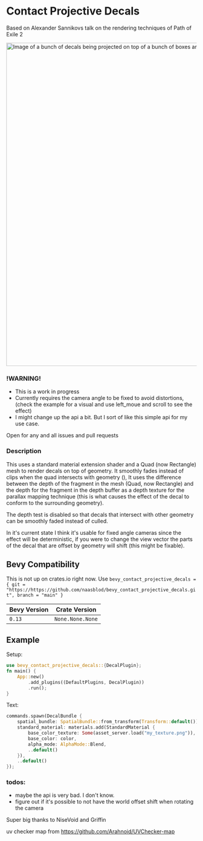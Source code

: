 # Contact Projective Decals
Based on Alexander Sannikovs talk on the rendering techniques of Path of Exile 2

<img width="856" alt="Image of a bunch of decals being projected on top of a bunch of boxes and stuff" src="https://github.com/naasblod/bevy_decal_lab/assets/51246882/85b17493-2428-41a1-9b54-83bf192fdc0a">

### !WARNING!
* This is a work in progress
* Currently requires the camera angle to be fixed to avoid distortions, (check the example for a visual and use left_moue and scroll to see the effect)
* I might change up the api a bit. But I sort of like this simple api for my use case.

Open for any and all issues and pull requests

### Description
This uses a standard material extension shader and a Quad (now Rectangle) mesh to render decals on top of geometry. It smoothly fades instead of clips when the quad intersects with geometry (), It uses the difference between the depth of the fragment in the mesh (Quad, now Rectangle) and the depth for the fragment in the depth buffer as a depth texture for the parallax mapping technique (this is what causes the effect of the decal to conform to the surrounding geometry).

The depth test is disabled so that decals that intersect with other geometry can be smoothly faded instead of culled.

In it's current state I think it's usable for fixed angle cameras since the effect will be deterministic, if you were to change the view vector the parts of the decal that are offset by geometry will shift (this might be fixable).

## Bevy Compatibility
This is not up on crates.io right now. Use 
`bevy_contact_projective_decals = { git = "https://https://github.com/naasblod/bevy_contact_projective_decals.git", branch = "main" }`

| Bevy Version | Crate Version |
|--------------|---------------|
| `0.13`       | `None.None.None`       |

## Example

Setup:
```rs
use bevy_contact_projective_decals::{DecalPlugin};
fn main() {
    App::new()
        .add_plugins((DefaultPlugins, DecalPlugin))
        .run();
}
```

Text:
```rs
commands.spawn(DecalBundle {
    spatial_bundle: SpatialBundle::from_transform(Transform::default()),
    standard_material: materials.add(StandardMaterial {
        base_color_texture: Some(asset_server.load("my_texture.png")),
        base_color: color,
        alpha_mode: AlphaMode::Blend,
        ..default()
    }),
    ..default()
});
```

### todos:
* maybe the api is very bad. I don't know.
* figure out if it's possible to not have the world offset shift when rotating the camera

Super big thanks to NiseVoid and Griffin

uv checker map from https://github.com/Arahnoid/UVChecker-map
